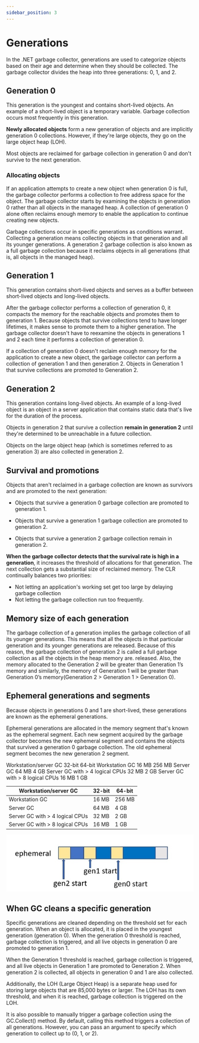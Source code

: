 ```yaml
---
sidebar_position: 3
---
```


# Generations

In the .NET garbage collector, generations are used to categorize objects based on their age and determine when they should be collected. The garbage collector divides the heap into three generations: 0, 1, and 2.

## Generation 0

This generation is the youngest and contains short-lived objects. An example of a short-lived object is a temporary variable. Garbage collection occurs most frequently in this generation.

**Newly allocated objects** form a new generation of objects and are implicitly generation 0 collections. However, if they're large objects, they go on the large object heap (LOH).

Most objects are reclaimed for garbage collection in generation 0 and don't survive to the next generation.

### Allocating objects

If an application attempts to create a new object when generation 0 is full, the garbage collector performs a collection to free address space for the object. The garbage collector starts by examining the objects in generation 0 rather than all objects in the managed heap. A collection of generation 0 alone often reclaims enough memory to enable the application to continue creating new objects.

Garbage collections occur in specific generations as conditions warrant. Collecting a generation means collecting objects in that generation and all its younger generations. A generation 2 garbage collection is also known as a full garbage collection because it reclaims objects in all generations (that is, all objects in the managed heap).

## Generation 1

This generation contains short-lived objects and serves as a buffer between short-lived objects and long-lived objects.

After the garbage collector performs a collection of generation 0, it compacts the memory for the reachable objects and promotes them to generation 1. Because objects that survive collections tend to have longer lifetimes, it makes sense to promote them to a higher generation. The garbage collector doesn't have to reexamine the objects in generations 1 and 2 each time it performs a collection of generation 0.

If a collection of generation 0 doesn't reclaim enough memory for the application to create a new object, the garbage collector can perform a collection of generation 1 and then generation 2. Objects in Generation 1 that survive collections are promoted to Generation 2.

## Generation 2

This generation contains long-lived objects. An example of a long-lived object is an object in a server application that contains static data that's live for the duration of the process.

Objects in generation 2 that survive a collection **remain in generation 2** until they're determined to be unreachable in a future collection.

Objects on the large object heap (which is sometimes referred to as generation 3) are also collected in generation 2.

## Survival and promotions

Objects that aren't reclaimed in a garbage collection are known as survivors and are promoted to the next generation:

* Objects that survive a generation 0 garbage collection are promoted to generation 1.

* Objects that survive a generation 1 garbage collection are promoted to generation 2.

* Objects that survive a generation 2 garbage collection remain in generation 2.

**When the garbage collector detects that the survival rate is high in a generation**, it increases the threshold of allocations for that generation. The next collection gets a substantial size of reclaimed memory. The CLR continually balances two priorities: 

* Not letting an application's working set get too large by delaying garbage collection 
* Not letting the garbage collection run too frequently.

## Memory size of each generation

The garbage collection of a generation implies the garbage collection of all its younger generations. This means that all the objects in that particular generation and its younger generations are released. Because of this reason, the garbage collection of generation 2 is called a full garbage collection as all the objects in the heap memory are. released. Also, the memory allocated to the Generation 2 will be greater than Generation 1’s memory and similarly, the memory of Generation 1 will be greater than Generation 0’s memory(Generation 2 > Generation 1 > Generation 0).

## Ephemeral generations and segments

Because objects in generations 0 and 1 are short-lived, these generations are known as the ephemeral generations.

Ephemeral generations are allocated in the memory segment that's known as the ephemeral segment. Each new segment acquired by the garbage collector becomes the new ephemeral segment and contains the objects that survived a generation 0 garbage collection. The old ephemeral segment becomes the new generation 2 segment.

Workstation/server GC	32-bit	64-bit
Workstation GC	16 MB	256 MB
Server GC	64 MB	4 GB
Server GC with > 4 logical CPUs	32 MB	2 GB
Server GC with > 8 logical CPUs	16 MB	1 GB

| Workstation/server GC           | 32-bit | 64-bit |
|---------------------------------|--------|--------|
| Workstation GC                  | 16 MB  | 256 MB |
| Server GC                       | 64 MB  | 4 GB   |
| Server GC with > 4 logical CPUs | 32 MB  | 2 GB   |
| Server GC with > 8 logical CPUs | 16 MB  | 1 GB   |

![Ephemeral](./img/dpad-segment-2-1.jpg)

## When GC cleans a specific generation

Specific generations are cleaned depending on the threshold set for each generation. When an object is allocated, it is placed in the youngest generation (generation 0). When the generation 0 threshold is reached, garbage collection is triggered, and all live objects in generation 0 are promoted to generation 1.

When the Generation 1 threshold is reached, garbage collection is triggered, and all live objects in Generation 1 are promoted to Generation 2. When generation 2 is collected, all objects in generation 0 and 1 are also collected.

Additionally, the LOH (Large Object Heap) is a separate heap used for storing large objects that are 85,000 bytes or larger. The LOH has its own threshold, and when it is reached, garbage collection is triggered on the LOH.

It is also possible to manually trigger a garbage collection using the GC.Collect() method. By default, calling this method triggers a collection of all generations. However, you can pass an argument to specify which generation to collect up to (0, 1, or 2).
